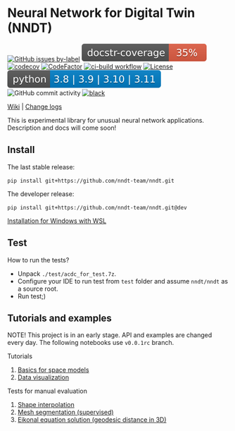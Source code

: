 # Neural Network for Digital Twin (NNDT)

[![GitHub issues by-label](https://img.shields.io/github/issues/nndt-team/nndt/good%20first%20issue)](https://github.com/nndt-team/nndt/issues?q=is%3Aissue+is%3Aopen+label%3A%22good+first+issue%22)
[![docstr_coverage](docstr-cov-badge.svg)](https://github.com/nndt-team/nndt)
[![codecov](https://codecov.io/gh/nndt-team/nndt/branch/main/graph/badge.svg)](https://codecov.io/gh/nndt-team/nndt)
[![CodeFactor](https://www.codefactor.io/repository/github/nndt-team/nndt/badge)](https://www.codefactor.io/repository/github/nndt-team/nndt)
[![ci-build workflow](actions/workflows/ci-build.yml/badge.svg)](actions/workflows/ci-build.yml)
[![License](https://img.shields.io/github/license/nndt-team/nndt)](https://github.com/nndt-team/nndt/blob/main/LICENSE)
[![Python version](python-badge.svg)](https://www.python.org/downloads/release/python-3110/)
![GitHub commit activity](https://img.shields.io/github/commit-activity/m/nndt-team/nndt)
[![black](https://img.shields.io/badge/code%20style-black-000000.svg)](https://github.com/psf/black)


[Wiki](wiki) | [Change logs](CHANGELOG.md)

This is experimental library for unusual neural network applications. Description and docs will come soon!

## Install
 
The last stable release:
```
pip install git+https://github.com/nndt-team/nndt.git
```

The developer release:
```
pip install git+https://github.com/nndt-team/nndt.git@dev
```

[Installation for Windows with WSL](wiki/NNDT-WSL)

## Test

How to run the tests?
 - Unpack `./test/acdc_for_test.7z`.
 - Configure your IDE to run test from `test` folder and assume `nndt/nndt` as a source root.
 - Run test;)
 
## Tutorials and examples

NOTE! This project is in an early stage. API and examples are changed every day. 
The following notebooks use `v0.0.1rc` branch.

Tutorials
1. [Basics for space models](tutorials/tutorial1_space_model.ipynb)
2. [Data visualization](tutorials/tutorials/tutorial2_research_viz.ipynb)

Tests for manual evaluation
1. [Shape interpolation](tests_manual/sdf_multiple_files.py)
2. [Mesh segmentation (supervised)](tests_manual/mesh_segmentation.py)
3. [Eikonal equation solution (geodesic distance in 3D)](tests_manual/eikonal_on_primitives.py)

